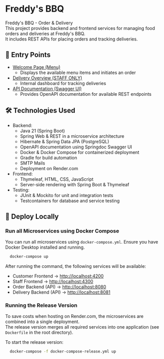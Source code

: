 # Freddy's BBQ
Freddy's BBQ - Order & Delivery  
This project provides backend and frontend services for managing food orders and deliveries at Freddy's BBQ.  
It includes REST APIs for placing orders and tracking deliveries.

## 📌 Entry Points
- [Welcome Page (Menu)](https://freddys-bbq.onrender.com/)
  - Displays the available menu items and initiates an order
- [Delivery Overview (STAFF ONLY)](https://freddys-bbq.onrender.com/intern/delivery)
  - Internal dashboard for tracking deliveries
- [API Documentation (Swagger UI)](https://freddys-bbq.onrender.com/swagger-ui/index.html)
  - Provides OpenAPI documentation for available REST endpoints

## 🛠 Technologies Used
- Backend:
  - Java 21 (Spring Boot)
  - Spring Web & REST in a microservice architecture
  - Hibernate & Spring Data JPA (PostgreSQL)
  - OpenAPI documentation using Springdoc Swagger UI
  - Docker & Docker Compose for containerized deployment
  - Gradle for build automation
  - SMTP Mails
  - Deployment on Render.com
- Frontend:
  - Thymeleaf, HTML, CSS, JavaScript
  - Server-side rendering with Spring Boot & Thymeleaf
- Testing:
  - JUnit & Mockito for unit and integration tests
  - Testcontainers for database and service testing

## 🚀 Deploy Locally
### Run all Microservices using Docker Compose
You can run all microservices using `docker-compose.yml`.
Ensure you have Docker Desktop installed and running.
```sh
  docker-compose up
```
After running the command, the following services will be available:
- Customer Frontend → [http://localhost:4200](http://localhost:4200)
- Staff Frontend → [http://localhost:4300](http://localhost:4300)
- Order Backend (API) → [http://localhost:8080](http://localhost:8080)
- Delivery Backend (API) → [http://localhost:8081](http://localhost:8081)

### Running the Release Version
To save costs when hosting on Render.com, the microservices are combined into a single deployment.  
The release version merges all required services into one application (see `Dockerfile` in the root directory).

To start the release version:
```sh
  docker-compose -f docker-compose-release.yml up
```
